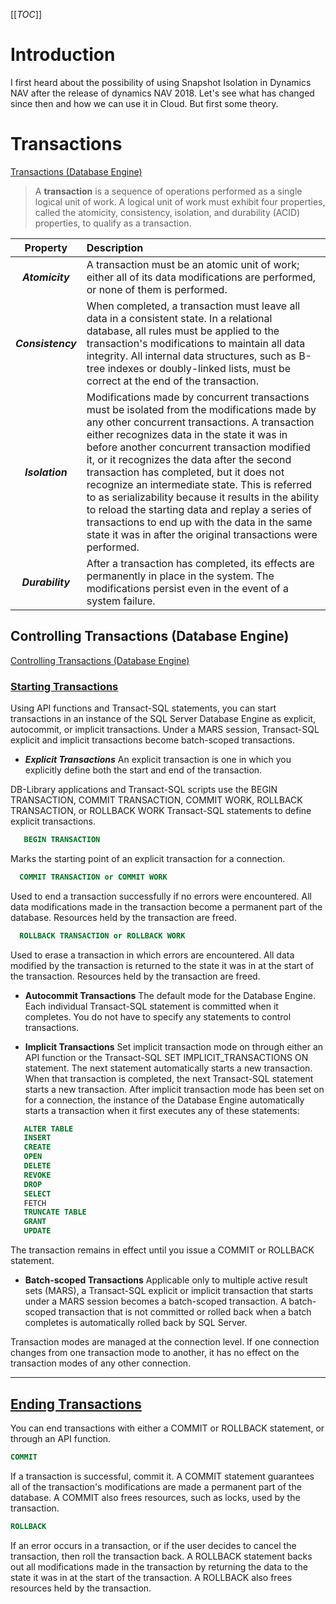 [[_TOC_]]

# Introduction

I first heard about the possibility of using Snapshot Isolation in Dynamics NAV after the release of dynamics NAV 2018.
Let's see what has changed since then and how we can use it in Сloud.
But first some theory. 

# Transactions

[Transactions (Database Engine)](https://learn.microsoft.com/en-us/previous-versions/sql/sql-server-2008-r2/ms190612(v=sql.105))

> A **transaction** is a sequence of operations performed as a single logical unit of work. A logical unit of work must exhibit four properties, called the atomicity, consistency, isolation, and durability (ACID) properties, to qualify as a transaction. 

|**Property**|**Description**|
|:--:|:--|
|**_Atomicity_**| A transaction must be an atomic unit of work; either all of its data modifications are performed, or none of them is performed.|
|**_Consistency_**|When completed, a transaction must leave all data in a consistent state. In a relational database, all rules must be applied to the transaction's modifications to maintain all data integrity. All internal data structures, such as B-tree indexes or doubly-linked lists, must be correct at the end of the transaction.|
|**_Isolation_**|Modifications made by concurrent transactions must be isolated from the modifications made by any other concurrent transactions. A transaction either recognizes data in the state it was in before another concurrent transaction modified it, or it recognizes the data after the second transaction has completed, but it does not recognize an intermediate state. This is referred to as serializability because it results in the ability to reload the starting data and replay a series of transactions to end up with the data in the same state it was in after the original transactions were performed.|
|**_Durability_**|After a transaction has completed, its effects are permanently in place in the system. The modifications persist even in the event of a system failure.|

## Controlling Transactions (Database Engine)

[Controlling Transactions (Database Engine)](https://learn.microsoft.com/en-us/previous-versions/sql/sql-server-2008-r2/ms175523(v=sql.105))

### <u>**Starting Transactions**</u>

Using API functions and Transact-SQL statements, you can start transactions in an instance of the SQL Server Database Engine as explicit, autocommit, or implicit transactions. Under a MARS session, Transact-SQL explicit and implicit transactions become batch-scoped transactions.

- **_Explicit Transactions_**
An explicit transaction is one in which you explicitly define both the start and end of the transaction.

DB-Library applications and Transact-SQL scripts use the BEGIN TRANSACTION, COMMIT TRANSACTION, COMMIT WORK, ROLLBACK TRANSACTION, or ROLLBACK WORK Transact-SQL statements to define explicit transactions.

```sql
   BEGIN TRANSACTION
```
Marks the starting point of an explicit transaction for a connection.

```sql 
  COMMIT TRANSACTION or COMMIT WORK 
```
Used to end a transaction successfully if no errors were encountered. All data modifications made in the transaction become a permanent part of the database. Resources held by the transaction are freed.

```sql
  ROLLBACK TRANSACTION or ROLLBACK WORK
```
Used to erase a transaction in which errors are encountered. All data modified by the transaction is returned to the state it was in at the start of the transaction. Resources held by the transaction are freed.

- **Autocommit Transactions**
The default mode for the Database Engine. Each individual Transact-SQL statement is committed when it completes. You do not have to specify any statements to control transactions.

- **Implicit Transactions**
Set implicit transaction mode on through either an API function or the Transact-SQL SET IMPLICIT_TRANSACTIONS ON statement. The next statement automatically starts a new transaction. When that transaction is completed, the next Transact-SQL statement starts a new transaction.
After implicit transaction mode has been set on for a connection, the instance of the Database Engine automatically starts a transaction when it first executes any of these statements:

```sql
   ALTER TABLE
   INSERT
   CREATE
   OPEN
   DELETE
   REVOKE
   DROP
   SELECT
   FETCH
   TRUNCATE TABLE
   GRANT
   UPDATE
```
The transaction remains in effect until you issue a COMMIT or ROLLBACK statement.

- **Batch-scoped Transactions**
Applicable only to multiple active result sets (MARS), a Transact-SQL explicit or implicit transaction that starts under a MARS session becomes a batch-scoped transaction. A batch-scoped transaction that is not committed or rolled back when a batch completes is automatically rolled back by SQL Server.


Transaction modes are managed at the connection level. If one connection changes from one transaction mode to another, it has no effect on the transaction modes of any other connection.

---

## <u>**Ending Transactions**</u>
You can end transactions with either a COMMIT or ROLLBACK statement, or through an API function.

```sql
COMMIT
```
If a transaction is successful, commit it. A COMMIT statement guarantees all of the transaction's modifications are made a permanent part of the database. A COMMIT also frees resources, such as locks, used by the transaction.
```sql
ROLLBACK
```
If an error occurs in a transaction, or if the user decides to cancel the transaction, then roll the transaction back. A ROLLBACK statement backs out all modifications made in the transaction by returning the data to the state it was in at the start of the transaction. A ROLLBACK also frees resources held by the transaction.


